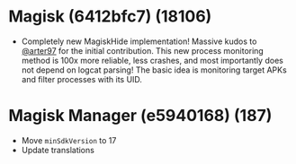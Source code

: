# Magisk (6412bfc7) (18106)
- Completely new MagiskHide implementation! Massive kudos to [@arter97](https://twitter.com/arter97) for the initial contribution. This new process monitoring method is 100x more reliable, less crashes, and most importantly does not depend on logcat parsing! The basic idea is monitoring target APKs and filter processes with its UID.

# Magisk Manager (e5940168) (187)
- Move `minSdkVersion` to 17
- Update translations

